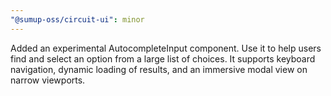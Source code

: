```yaml
---
"@sumup-oss/circuit-ui": minor
---
```


Added an experimental AutocompleteInput component. Use it to help users find and select an option from a large list of choices. It supports keyboard navigation, dynamic loading of results, and an immersive modal view on narrow viewports.
